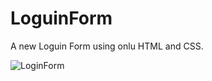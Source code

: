 # LoguinForm

A new Loguin Form using onlu HTML and CSS.


![LoginForm](https://github.com/MathGrecco/LoguinForm/assets/102771688/416a9a59-1261-4445-8868-8cbd3d2932b4)
